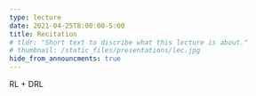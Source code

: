 ```yaml
---
type: lecture
date: 2021-04-25T8:00:00-5:00
title: Recitation
# tldr: "Short text to discribe what this lecture is about."
# thumbnail: /static_files/presentations/lec.jpg
hide_from_announcments: true
---
```

RL + DRL
